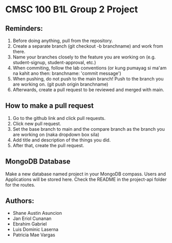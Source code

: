 # CMSC 100 B1L Group 2 Project

## Reminders:
1. Before doing anything, pull from the repository.
2. Create a separate branch (git checkout -b branchname) and work from there.
3. Name your branches closely to the feature you are working on (e.g. student-signup, student-approval, etc.)
4. When commiting, follow the lab conventions (or kung pumayag si ma'am na kahit ano then: branchname: 'commit message') 
5. When pushing, do not push to the main branch! Push to the branch you are working on. (git push origin branchname) 
6. Afterwards, create a pull request to be reviewed and merged with main.

## How to make a pull request
1. Go to the github link and click pull requests.
2. Click new pull request.
3. Set the base branch to main and the compare branch as the branch you are working on (naka dropdown box sila)
4. Add title and description of the things you did.
5. After that, create the pull request. 

## MongoDB Database
Make a new database named project in your MongoDB compass. Users and Applications will be stored here. 
Check the README in the project-api folder for the routes.

## Authors:
- Shane Austin Asuncion
- Jan Eriol Cunanan
- Ebrahim Gabriel
- Luis Dominic Laserna
- Patricia Mae Vargas
